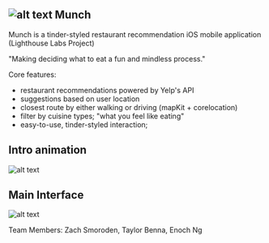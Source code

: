 ## ![alt text](https://raw.githubusercontent.com/enochng1/Munch/master/munchAppIcon.png)  Munch

Munch is a tinder-styled restaurant recommendation iOS mobile application (Lighthouse Labs Project)

"Making deciding what to eat a fun and mindless process."

Core features:
- restaurant recommendations powered by Yelp's API
- suggestions based on user location
- closest route by either walking or driving (mapKit + corelocation)
- filter by cuisine types; "what you feel like eating"
- easy-to-use, tinder-styled interaction; 

## Intro animation
![alt text](https://github.com/enochng1/Munch/blob/master/munch%20launch.gif?raw=true "Munch Intro Animation")

## Main Interface
![alt text](https://github.com/enochng1/Munch/blob/master/munch%20swipe.gif?raw=true "Munch Interface")

Team Members: Zach Smoroden, Taylor Benna, Enoch Ng
